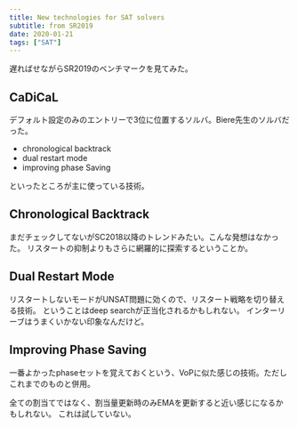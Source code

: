 ```yaml
---
title: New technologies for SAT solvers
subtitle: from SR2019
date: 2020-01-21
tags: ["SAT"]
---
```

遅ればせながらSR2019のベンチマークを見てみた。

## CaDiCaL

デフォルト設定のみのエントリーで3位に位置するソルバ。Biere先生のソルバだった。

- chronological backtrack
- dual restart mode
- improving phase Saving

といったところが主に使っている技術。

## Chronological Backtrack

まだチェックしてないがSC2018以降のトレンドみたい。こんな発想はなかった。
リスタートの抑制よりもさらに網羅的に探索するということか。

## Dual Restart Mode

リスタートしないモードがUNSAT問題に効くので、リスタート戦略を切り替える技術。
ということはdeep searchが正当化されるかもしれない。
インターリーブはうまくいかない印象なんだけど。

## Improving Phase Saving

一番よかったphaseセットを覚えておくという、VoPに似た感じの技術。ただしこれまでのものと併用。

全ての割当てではなく、割当量更新時のみEMAを更新すると近い感じになるかもしれない。
これは試していない。
